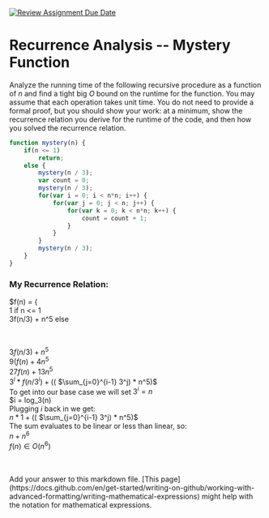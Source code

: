 [![Review Assignment Due Date](https://classroom.github.com/assets/deadline-readme-button-24ddc0f5d75046c5622901739e7c5dd533143b0c8e959d652212380cedb1ea36.svg)](https://classroom.github.com/a/OlW38W4k)
# Recurrence Analysis -- Mystery Function

Analyze the running time of the following recursive procedure as a function of
$n$ and find a tight big $O$ bound on the runtime for the function. You may
assume that each operation takes unit time. You do not need to provide a formal
proof, but you should show your work: at a minimum, show the recurrence relation
you derive for the runtime of the code, and then how you solved the recurrence
relation.

```javascript
function mystery(n) {
    if(n <= 1)
        return;
    else {
        mystery(n / 3);
        var count = 0;
        mystery(n / 3);
        for(var i = 0; i < n*n; i++) {
            for(var j = 0; j < n; j++) {
                for(var k = 0; k < n*n; k++) {
                    count = count + 1;
                }
            }
        }
        mystery(n / 3);
    }
}
```

### My Recurrence Relation:

$f(n) = { <br/>
1              if n <= 1 <br/>
3f(n/3) + n^5    else <br/>

<br/>

$3f(n/3) + n^5$ <br/>
$9(f(n) + 4n^5$ <br/>
$27f(n) + 13n^5$ <br/>
$3^i * f(n/3^i) +(($ $\sum_{j=0}^{i-1} 3^j) * n^5)$ <br/>
To get into our base case we will set $3^i = n$ <br/>
$i = log_3(n) <br/>
Plugging $i$ back in we get: <br/>
$n * 1 + (($ $\sum_{j=0}^{i-1} 3^j) * n^5)$ <br/>
The sum evaluates to be linear or less than linear, so: <br/>
$n + n^6$ <br/>
$f(n) \in O(n^6)$

<br/>
<br/>
Add your answer to this markdown file. [This
page](https://docs.github.com/en/get-started/writing-on-github/working-with-advanced-formatting/writing-mathematical-expressions)
might help with the notation for mathematical expressions.
